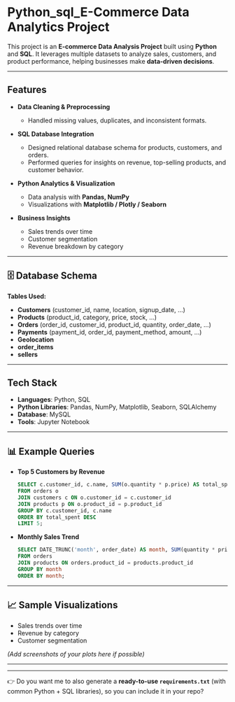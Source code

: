 # Python_sql_E-Commerce Data Analytics Project

This project is an **E-commerce Data Analysis Project** built using **Python** and **SQL**.
It leverages multiple datasets to analyze sales, customers, and product performance, helping businesses make **data-driven decisions**.

---

##  Features

* **Data Cleaning & Preprocessing**
  * Handled missing values, duplicates, and inconsistent formats.
    
* **SQL Database Integration**
  * Designed relational database schema for products, customers, and orders.
  * Performed queries for insights on revenue, top-selling products, and customer behavior.

* **Python Analytics & Visualization**
  * Data analysis with **Pandas, NumPy**
  * Visualizations with **Matplotlib / Plotly / Seaborn**

* **Business Insights**
  * Sales trends over time
  * Customer segmentation
  * Revenue breakdown by category

---


## 🗄 Database Schema

**Tables Used:**

* **Customers** (customer\_id, name, location, signup\_date, …)
* **Products** (product\_id, category, price, stock, …)
* **Orders** (order\_id, customer\_id, product\_id, quantity, order\_date, …)
* **Payments** (payment\_id, order\_id, payment\_method, amount, …)
* **Geolocation**
* **order_items**
* **sellers**

---

##  Tech Stack

* **Languages**: Python, SQL
* **Python Libraries**: Pandas, NumPy, Matplotlib, Seaborn, SQLAlchemy
* **Database**: MySQL
* **Tools**: Jupyter Notebook


---

## 📊 Example Queries

* **Top 5 Customers by Revenue**

  ```sql
  SELECT c.customer_id, c.name, SUM(o.quantity * p.price) AS total_spent
  FROM orders o
  JOIN customers c ON o.customer_id = c.customer_id
  JOIN products p ON o.product_id = p.product_id
  GROUP BY c.customer_id, c.name
  ORDER BY total_spent DESC
  LIMIT 5;
  ```

* **Monthly Sales Trend**

  ```sql
  SELECT DATE_TRUNC('month', order_date) AS month, SUM(quantity * price) AS revenue
  FROM orders
  JOIN products ON orders.product_id = products.product_id
  GROUP BY month
  ORDER BY month;
  ```

---

## 📈 Sample Visualizations

* Sales trends over time
* Revenue by category
* Customer segmentation

*(Add screenshots of your plots here if possible)*

---


---

👉 Do you want me to also generate a **ready-to-use `requirements.txt`** (with common Python + SQL libraries), so you can include it in your repo?
